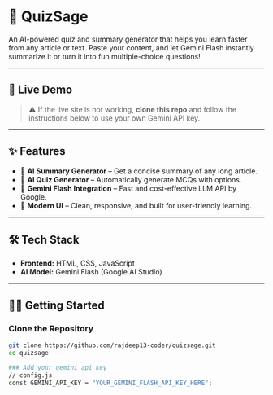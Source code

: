 # 🧠 QuizSage

An AI-powered quiz and summary generator that helps you learn faster from any article or text. Paste your content, and let Gemini Flash instantly summarize it or turn it into fun multiple-choice questions!

---

## 🚀 Live Demo

> ⚠️ If the live site is not working, **clone this repo** and follow the instructions below to use your own Gemini API key.

---

## ✨ Features

- 🔹 **AI Summary Generator** – Get a concise summary of any long article.
- 🔹 **AI Quiz Generator** – Automatically generate MCQs with options.
- 🔹 **Gemini Flash Integration** – Fast and cost-effective LLM API by Google.
- 🔹 **Modern UI** – Clean, responsive, and built for user-friendly learning.

---

## 🛠️ Tech Stack

- **Frontend:** HTML, CSS, JavaScript
- **AI Model:** Gemini Flash (Google AI Studio)

---

## 🧑‍💻 Getting Started

### Clone the Repository

```bash
git clone https://github.com/rajdeep13-coder/quizsage.git
cd quizsage

### Add your gemini api key
// config.js
const GEMINI_API_KEY = "YOUR_GEMINI_FLASH_API_KEY_HERE";
